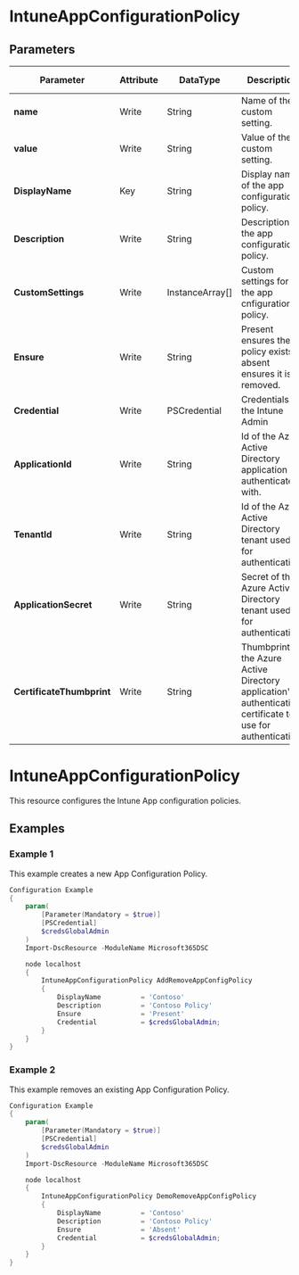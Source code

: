 ﻿# IntuneAppConfigurationPolicy

## Parameters

| Parameter | Attribute | DataType | Description | Allowed Values |
| --- | --- | --- | --- | --- |
| **name** | Write | String | Name of the custom setting. ||
| **value** | Write | String | Value of the custom setting. ||
| **DisplayName** | Key | String | Display name of the app configuration policy. ||
| **Description** | Write | String | Description of the app configuration policy. ||
| **CustomSettings** | Write | InstanceArray[] | Custom settings for the app cnfiguration policy. ||
| **Ensure** | Write | String | Present ensures the policy exists, absent ensures it is removed. |Present, Absent|
| **Credential** | Write | PSCredential | Credentials of the Intune Admin ||
| **ApplicationId** | Write | String | Id of the Azure Active Directory application to authenticate with. ||
| **TenantId** | Write | String | Id of the Azure Active Directory tenant used for authentication. ||
| **ApplicationSecret** | Write | String | Secret of the Azure Active Directory tenant used for authentication. ||
| **CertificateThumbprint** | Write | String | Thumbprint of the Azure Active Directory application's authentication certificate to use for authentication. ||


# IntuneAppConfigurationPolicy

This resource configures the Intune App configuration policies.

## Examples

### Example 1

This example creates a new App Configuration Policy.

```powershell
Configuration Example
{
    param(
        [Parameter(Mandatory = $true)]
        [PSCredential]
        $credsGlobalAdmin
    )
    Import-DscResource -ModuleName Microsoft365DSC

    node localhost
    {
        IntuneAppConfigurationPolicy AddRemoveAppConfigPolicy
        {
            DisplayName          = 'Contoso'
            Description          = 'Contoso Policy'
            Ensure               = 'Present'
            Credential           = $credsGlobalAdmin;
        }
    }
}
```

### Example 2

This example removes an existing App Configuration Policy.

```powershell
Configuration Example
{
    param(
        [Parameter(Mandatory = $true)]
        [PSCredential]
        $credsGlobalAdmin
    )
    Import-DscResource -ModuleName Microsoft365DSC

    node localhost
    {
        IntuneAppConfigurationPolicy DemoRemoveAppConfigPolicy
        {
            DisplayName          = 'Contoso'
            Description          = 'Contoso Policy'
            Ensure               = 'Absent'
            Credential           = $credsGlobalAdmin;
        }
    }
}
```

